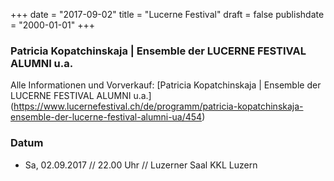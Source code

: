 ﻿+++
date = "2017-09-02"
title = "Lucerne Festival"
draft = false
publishdate = "2000-01-01"
+++

### Patricia Kopatchinskaja | Ensemble der LUCERNE FESTIVAL ALUMNI u.a.

Alle Informationen und Vorverkauf: [Patricia Kopatchinskaja | Ensemble der LUCERNE FESTIVAL ALUMNI u.a.] (https://www.lucernefestival.ch/de/programm/patricia-kopatchinskaja-ensemble-der-lucerne-festival-alumni-ua/454)

### Datum

* Sa, 02.09.2017 // 22.00 Uhr // Luzerner Saal KKL Luzern
